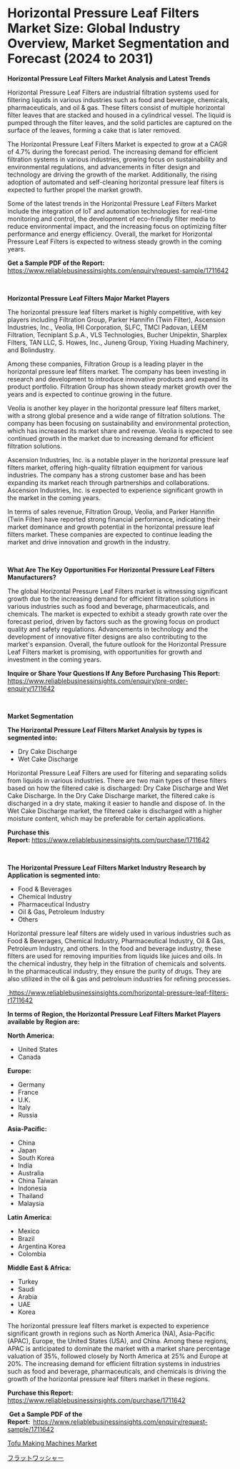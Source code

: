 <p><h1>Horizontal Pressure Leaf Filters Market Size: Global Industry Overview, Market Segmentation and Forecast (2024 to 2031)</h1></p><p><strong>Horizontal Pressure Leaf Filters Market Analysis and Latest Trends</strong></p>
<p><p>Horizontal Pressure Leaf Filters are industrial filtration systems used for filtering liquids in various industries such as food and beverage, chemicals, pharmaceuticals, and oil & gas. These filters consist of multiple horizontal filter leaves that are stacked and housed in a cylindrical vessel. The liquid is pumped through the filter leaves, and the solid particles are captured on the surface of the leaves, forming a cake that is later removed.</p><p>The Horizontal Pressure Leaf Filters Market is expected to grow at a CAGR of 4.7% during the forecast period. The increasing demand for efficient filtration systems in various industries, growing focus on sustainability and environmental regulations, and advancements in filter design and technology are driving the growth of the market. Additionally, the rising adoption of automated and self-cleaning horizontal pressure leaf filters is expected to further propel the market growth.</p><p>Some of the latest trends in the Horizontal Pressure Leaf Filters Market include the integration of IoT and automation technologies for real-time monitoring and control, the development of eco-friendly filter media to reduce environmental impact, and the increasing focus on optimizing filter performance and energy efficiency. Overall, the market for Horizontal Pressure Leaf Filters is expected to witness steady growth in the coming years.</p></p>
<p><strong>Get a Sample PDF of the Report:&nbsp;</strong> <a href="https://www.reliablebusinessinsights.com/enquiry/request-sample/1711642">https://www.reliablebusinessinsights.com/enquiry/request-sample/1711642</a></p>
<p>&nbsp;</p>
<p><strong>Horizontal Pressure Leaf Filters Major Market Players</strong></p>
<p><p>The horizontal pressure leaf filters market is highly competitive, with key players including Filtration Group, Parker Hannifin (Twin Filter), Ascension Industries, Inc., Veolia, IHI Corporation, SLFC, TMCI Padovan, LEEM Filtration, Tecniplant S.p.A., VLS Technologies, Bucher Unipektin, Sharplex Filters, TAN LLC, S. Howes, Inc., Juneng Group, Yixing Huading Machinery, and Bolindustry.</p><p>Among these companies, Filtration Group is a leading player in the horizontal pressure leaf filters market. The company has been investing in research and development to introduce innovative products and expand its product portfolio. Filtration Group has shown steady market growth over the years and is expected to continue growing in the future.</p><p>Veolia is another key player in the horizontal pressure leaf filters market, with a strong global presence and a wide range of filtration solutions. The company has been focusing on sustainability and environmental protection, which has increased its market share and revenue. Veolia is expected to see continued growth in the market due to increasing demand for efficient filtration solutions.</p><p>Ascension Industries, Inc. is a notable player in the horizontal pressure leaf filters market, offering high-quality filtration equipment for various industries. The company has a strong customer base and has been expanding its market reach through partnerships and collaborations. Ascension Industries, Inc. is expected to experience significant growth in the market in the coming years.</p><p>In terms of sales revenue, Filtration Group, Veolia, and Parker Hannifin (Twin Filter) have reported strong financial performance, indicating their market dominance and growth potential in the horizontal pressure leaf filters market. These companies are expected to continue leading the market and drive innovation and growth in the industry.</p></p>
<p>&nbsp;</p>
<p><strong>What Are The Key Opportunities For Horizontal Pressure Leaf Filters Manufacturers?</strong></p>
<p><p>The global Horizontal Pressure Leaf Filters market is witnessing significant growth due to the increasing demand for efficient filtration solutions in various industries such as food and beverage, pharmaceuticals, and chemicals. The market is expected to exhibit a steady growth rate over the forecast period, driven by factors such as the growing focus on product quality and safety regulations. Advancements in technology and the development of innovative filter designs are also contributing to the market's expansion. Overall, the future outlook for the Horizontal Pressure Leaf Filters market is promising, with opportunities for growth and investment in the coming years.</p></p>
<p><strong>Inquire or Share Your Questions If Any Before Purchasing This Report:</strong> <a href="https://www.reliablebusinessinsights.com/enquiry/pre-order-enquiry/1711642">https://www.reliablebusinessinsights.com/enquiry/pre-order-enquiry/1711642</a></p>
<p>&nbsp;</p>
<p><strong>Market Segmentation</strong></p>
<p><strong>The Horizontal Pressure Leaf Filters Market Analysis by types is segmented into:</strong></p>
<p><ul><li>Dry Cake Discharge</li><li>Wet Cake Discharge</li></ul></p>
<p><p>Horizontal Pressure Leaf Filters are used for filtering and separating solids from liquids in various industries. There are two main types of these filters based on how the filtered cake is discharged: Dry Cake Discharge and Wet Cake Discharge. In the Dry Cake Discharge market, the filtered cake is discharged in a dry state, making it easier to handle and dispose of. In the Wet Cake Discharge market, the filtered cake is discharged with a higher moisture content, which may be preferable for certain applications.</p></p>
<p><strong>Purchase this Report:&nbsp;</strong><a href="https://www.reliablebusinessinsights.com/purchase/1711642">https://www.reliablebusinessinsights.com/purchase/1711642</a></p>
<p>&nbsp;</p>
<p><strong>The Horizontal Pressure Leaf Filters Market Industry Research by Application is segmented into:</strong></p>
<p><ul><li>Food & Beverages</li><li>Chemical Industry</li><li>Pharmaceutical Industry</li><li>Oil & Gas, Petroleum Industry</li><li>Others</li></ul></p>
<p><p>Horizontal pressure leaf filters are widely used in various industries such as Food & Beverages, Chemical Industry, Pharmaceutical Industry, Oil & Gas, Petroleum Industry, and others. In the food and beverage industry, these filters are used for removing impurities from liquids like juices and oils. In the chemical industry, they help in the filtration of chemicals and solvents. In the pharmaceutical industry, they ensure the purity of drugs. They are also utilized in the oil & gas and petroleum industries for refining processes.</p></p>
<p><a href="https://www.reliablebusinessinsights.com/horizontal-pressure-leaf-filters-r1711642">&nbsp;https://www.reliablebusinessinsights.com/horizontal-pressure-leaf-filters-r1711642</a></p>
<p><strong>In terms of Region, the Horizontal Pressure Leaf Filters Market Players available by Region are:</strong></p>
<p>
    <p> <strong> North America: </strong>
        <ul>
            <li>United States</li>
            <li>Canada</li>
        </ul>
        </p> 
    <p> <strong> Europe: </strong>
        <ul>
            <li>Germany</li>
            <li>France</li>
            <li>U.K.</li>
            <li>Italy</li>
            <li>Russia</li>
        </ul>
        </p> 
    <p> <strong> Asia-Pacific: </strong>
        <ul>
            <li>China</li>
            <li>Japan</li>
            <li>South Korea</li>
            <li>India</li>
            <li>Australia</li>
            <li>China Taiwan</li>
            <li>Indonesia</li>
            <li>Thailand</li>
            <li>Malaysia</li>
        </ul>
        </p> 
    <p> <strong> Latin America: </strong>
        <ul>
            <li>Mexico</li>
            <li>Brazil</li>
            <li>Argentina Korea</li>
            <li>Colombia</li>
        </ul>
        </p> 
    <p> <strong> Middle East & Africa: </strong>
        <ul>
            <li>Turkey</li>
            <li>Saudi</li>
            <li>Arabia</li>
            <li>UAE</li>
            <li>Korea</li>
        </ul>
    </p>
    </p>
<p><p>The horizontal pressure leaf filters market is expected to experience significant growth in regions such as North America (NA), Asia-Pacific (APAC), Europe, the United States (USA), and China. Among these regions, APAC is anticipated to dominate the market with a market share percentage valuation of 35%, followed closely by North America at 25% and Europe at 20%. The increasing demand for efficient filtration systems in industries such as food and beverage, pharmaceuticals, and chemicals is driving the growth of the horizontal pressure leaf filters market in these regions.</p></p>
<p><strong>Purchase this Report: </strong><a href="https://www.reliablebusinessinsights.com/purchase/1711642">https://www.reliablebusinessinsights.com/purchase/1711642</a></p>
<p>&nbsp;<strong>Get a Sample PDF of the Report:&nbsp;&nbsp;</strong><a href="https://www.reliablebusinessinsights.com/enquiry/request-sample/1711642">https://www.reliablebusinessinsights.com/enquiry/request-sample/1711642</a></p>
<p><strong></strong></p>
<p><p><a href="https://github.com/btwcqfvq34/Market-Research-Report-List-1/blob/main/tofu-making-machines-market.md">Tofu Making Machines Market</a></p><p><a href="https://github.com/TerrellConn/Market-Research-Report-List-1/blob/main/8725168156862.md">フラットワッシャー</a></p></p>